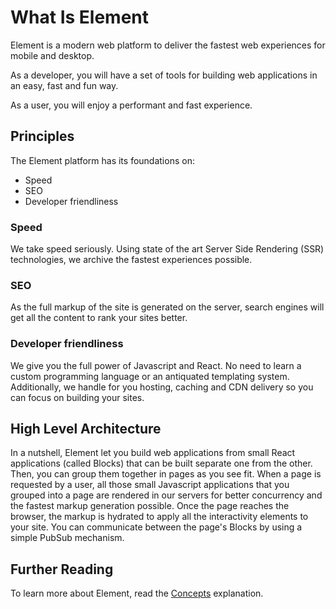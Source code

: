 # What Is Element

Element is a modern web platform to deliver the fastest web experiences for mobile and desktop.

As a developer, you will have a set of tools for building web applications in an easy, fast and fun way.

As a user, you will enjoy a performant and fast experience.

## Principles

The Element platform has its foundations on:

- Speed
- SEO
- Developer friendliness

### Speed

We take speed seriously. Using state of the art Server Side Rendering (SSR) technologies, we archive the fastest experiences possible.

### SEO

As the full markup of the site is generated on the server, search engines will get all the content to rank your sites better.

### Developer friendliness

We give you the full power of Javascript and React. No need to learn a custom programming language or an antiquated templating system. Additionally, we
handle for you hosting, caching and CDN delivery so you can focus on building your sites.

## High Level Architecture

In a nutshell, Element let you build web applications from small React applications (called Blocks) that can be built separate one from the other. Then, you can group them
together in pages as you see fit. When a page is requested by a user, all those small Javascript applications that you grouped into a page are rendered in
our servers for better concurrency and the fastest markup generation possible. Once the page reaches the browser, the markup is hydrated to apply all the 
interactivity elements to your site. You can communicate between the page's Blocks by using a simple PubSub mechanism.

## Further Reading

To learn more about Element, read the [Concepts](../explanation/element-concepts) explanation.



